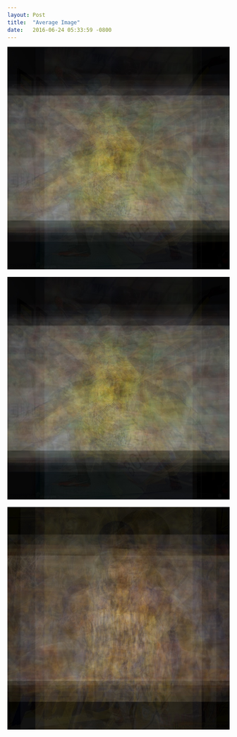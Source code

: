 ```yaml
---
layout: Post
title:  "Average Image"
date:   2016-06-24 05:33:59 -0800
---
```


![altText](/assets/average_image/20170806_Usain-Bolt.jpg)

![altText](/assets/average_image/20170806_Usain-Bolt.jpg)

![altText](/assets/average_image/20170701_Paul-George.jpg)
